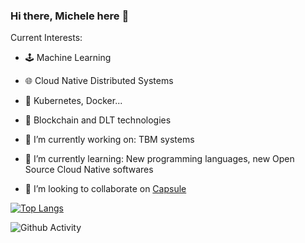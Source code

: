 ### Hi there, Michele here 👋

Current Interests:
- 🕹️ Machine Learning
- 🌐 Cloud Native Distributed Systems
- 🔌 Kubernetes, Docker...
- 🧩 Blockchain and DLT technologies

- 🔭 I’m currently working on: TBM systems
- 🌱 I’m currently learning: New programming languages, new Open Source Cloud Native softwares
- 👯 I’m looking to collaborate on [Capsule](https://github.com/clastix/capsule)

[![Top Langs](https://github-readme-stats.vercel.app/api/top-langs/?username=mastrogiovanni&layout=compact&exclude_repo=corso_data_science,advent-of-code-2019,MiniFold,telaviv2,nb-tv-outlier,randomcutforest,iShop)](https://github.com/anuraghazra/github-readme-stats)

<img src="https://github-readme-stats.vercel.app/api?username=mastrogiovanni&show_icons=true" alt="Github Activity">

